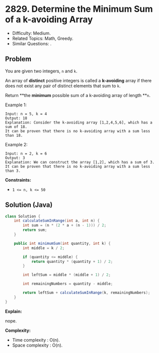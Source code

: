# 2829. Determine the Minimum Sum of a k-avoiding Array

- Difficulty: Medium.
- Related Topics: Math, Greedy.
- Similar Questions: .

## Problem

You are given two integers, `n` and `k`.

An array of **distinct** positive integers is called a **k-avoiding** array if there does not exist any pair of distinct elements that sum to `k`.

Return **the **minimum** possible sum of a k-avoiding array of length **`n`.

Example 1:

```
Input: n = 5, k = 4
Output: 18
Explanation: Consider the k-avoiding array [1,2,4,5,6], which has a sum of 18.
It can be proven that there is no k-avoiding array with a sum less than 18.
```

Example 2:

```
Input: n = 2, k = 6
Output: 3
Explanation: We can construct the array [1,2], which has a sum of 3.
It can be proven that there is no k-avoiding array with a sum less than 3.
```

**Constraints:**

- `1 <= n, k <= 50`

## Solution (Java)

```java
class Solution {
    int calculateSumInRange(int a, int n) {
        int sum = (n * (2 * a + (n - 1))) / 2;
        return sum;
    }

    public int minimumSum(int quantity, int k) {
        int middle = k / 2;

        if (quantity <= middle) {
            return quantity * (quantity + 1) / 2;
        }

        int leftSum = middle * (middle + 1) / 2;

        int remainingNumbers = quantity - middle;

        return leftSum + calculateSumInRange(k, remainingNumbers);
    }
}
```

**Explain:**

nope.

**Complexity:**

- Time complexity : O(n).
- Space complexity : O(n).
